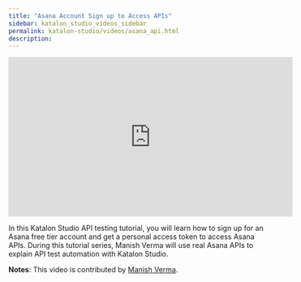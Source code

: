```yaml
---
title: "Asana Account Sign up to Access APIs"
sidebar: katalon_studio_videos_sidebar
permalink: katalon-studio/videos/asana_api.html
description: 
---
```


<iframe width="560" height="315" src="https://www.youtube.com/embed/Jaz3vI1yRSQ" title="YouTube video player" frameborder="0" allow="accelerometer; autoplay; clipboard-write; encrypted-media; gyroscope; picture-in-picture" allowfullscreen></iframe>

In this Katalon Studio API testing tutorial, you will learn how to sign up for an Asana free tier account and get a personal access token to access Asana APIs. During this tutorial series, Manish Verma will use real Asana APIs to explain API test automation with Katalon Studio.

**Notes**: This video is contributed by [Manish Verma](https://www.youtube.com/channel/UCzOMBStlSDfyai6rWdK3hWw).